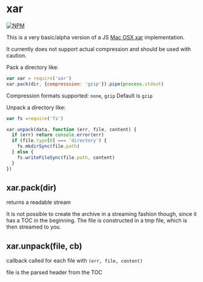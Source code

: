 # xar
[![NPM](https://nodei.co/npm/xar.png)](https://nodei.co/npm/xar/)

This is a very basic/alpha version of a JS [Mac OSX xar](https://developer.apple.com/library/mac/documentation/Darwin/Reference/ManPages/man1/xar.1.html) implementation.

It currently does not support actual compression and should be used with caution.

Pack a directory like:
```js
var xar = require('xar')
xar.pack(dir, {compresssion: 'gzip'}).pipe(process.stdout)
```
Compression formats supported: `none`, `gzip`
Default is `gzip`

Unpack a directory like:
```js
var fs =require('fs')

xar.unpack(data, function (err, file, content) {
  if (err) return console.error(err)
  if (file.type[0] === 'directory') {
    fs.mkdirSync(file.path)
  } else {
    fs.writeFileSync(file.path, content)
  }
})
```

## xar.pack(dir)

returns a readable stream

It is not possible to create the archive in a streaming fashion though, since
it has a TOC in the beginning. The file is constructed in a tmp file, which is then
streamed to you.

## xar.unpack(file, cb)

callback called for each file with `(err, file, content)`

file is the parsed header from the TOC

